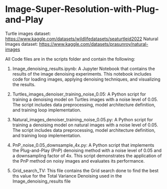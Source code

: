 # Image-Super-Resolution-with-Plug-and-Play

Turtle images dataset: https://www.kaggle.com/datasets/wildlifedatasets/seaturtleid2022
Natural Images dataset: https://www.kaggle.com/datasets/prasunroy/natural-images

All Code files are in the scripts folder and contain the following:

1. Image_denoising_results.ipynb:
A Jupyter Notebook that contains the results of the image denoising experiments. This notebook includes code for loading images, applying denoising techniques, and visualizing the results.

2. Turtles_images_denoiser_training_noise_0.05:
A Python script for training a denoising model on Turtles images with a noise level of 0.05. The script includes data preprocessing, model architecture definition, and training loop implementation.

3. Natural_images_denoiser_training_noise_0.05.py:
A Python script for training a denoising model on natural images with a noise level of 0.05. The script includes data preprocessing, model architecture definition, and training loop implementation.

4. PnP_noise_0.05_downsample_4x.py:
A Python script that implements the Plug-and-Play (PnP) denoising method with a noise level of 0.05 and a downsampling factor of 4x. This script demonstrates the application of the PnP method on noisy images and evaluates its performance.

5. Grid_search_TV:
This file contains the Grid search done to find the best ths value for the Total Variance Denoising used in the Image_denoising_results file
